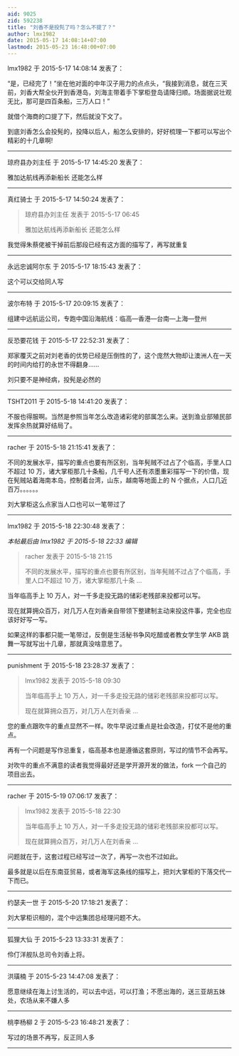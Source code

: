 ```yaml
---
aid: 9025
zid: 592238
title: "刘香不是投髡了吗？怎么不提了？"
author: lmx1982
date: 2015-05-17 14:08:14+07:00
lastmod: 2015-05-23 16:48:00+07:00
---
```


lmx1982 于 2015-5-17 14:08:14 发表了：

“是，已经完了！”坐在他对面的中年汉子用力的点点头，“我接到消息，就在三天前，刘香大帮全伙开到香港岛，刘海主带着手下掌柜登岛请降归顺。场面据说壮观无比，那可是四百条船，三万人口！”

就借个海商的口提了下，然后就没下文了。

到底刘香怎么会投髡的，投降以后人，船怎么安排的，好好梳理一下都可以写出个精彩的十几章啊!

---

琼府县办刘主任 于 2015-5-17 14:45:20 发表了：

雅加达航线再添新船长 还能怎么样

---

真红骑士 于 2015-5-17 14:50:24 发表了：

> 琼府县办刘主任 发表于 2015-5-17 06:45
>
> 雅加达航线再添新船长 还能怎么样

我觉得朱蔡佬被干掉前后那段已经有这方面的描写了，再写就重复

---

永远忠诚阿尔东 于 2015-5-17 18:15:43 发表了：

这个可以交给同人写

---

波尔布特 于 2015-5-17 20:09:15 发表了：

组建中远航运公司，专跑中国沿海航线：临高—香港—台南—上海—登州

---

反恐要花钱 于 2015-5-17 22:52:31 发表了：

郑家覆灭之前对刘老香的优势已经是压倒性的了，这个庞然大物却让澳洲人在一天的时间内给打的永世不得翻身……

刘只要不是神经病，投髡是必然的

---

TSHT2011 于 2015-5-18 14:41:20 发表了：

不服也得服啊。当然是参照当年怎么改造诸彩佬的部属怎么来。送到渔业部殖民部发挥余热就算好结局了。

---

racher 于 2015-5-18 21:15:41 发表了：

不同的发展水平，描写的重点也要有所区别，当年髡贼不过占了个临高，手里人口不超过 10 万，诸大掌柜那几十条船，几千号人还有浓墨重彩描写一下的价值，现在髡贼站着海南本岛，控制着台湾，山东，越南等地面上的 N 个据点，人口几近百万。。。。。。

刘大掌柜这么点家当人口也可以一笔带过了

---

lmx1982 于 2015-5-18 22:30:48 发表了：

_本帖最后由 lmx1982 于 2015-5-18 22:33 编辑_

> racher 发表于 2015-5-18 21:15
>
> 不同的发展水平，描写的重点也要有所区别，当年髡贼不过占了个临高，手里人口不超过 10 万，诸大掌柜那几十条 ...

当年临高手上 10 万人，对一千多走投无路的储彩老残部来投都可以写。

现在就算拥众百万，对几万人在刘香亲自带领下整建制主动来投这件事，完全也应该好好写一写。

如果这样的事都只能一笔带过，反倒是生活秘书争风吃醋或者教女学生学 AKB 跳舞一写就写出十几章，那就真没啥意思了。

---

punishment 于 2015-5-18 23:28:37 发表了：

> lmx1982 发表于 2015-5-18 09:30
>
> 当年临高手上 10 万人，对一千多走投无路的储彩老残部来投都可以写。
>
> 现在就算拥众百万，对几万人在刘香亲 ...

您的重点跟吹牛的重点显然不一样。吹牛早说过重点是社会改造，打仗不是他的重点。

再有一个问题是写作忌重复，临高基本也是遵循这套原则，写过的情节不会再写。

对吹牛的重点不满意的读者我觉得最好还是学开源开发的做法，fork 一个自己的项目出去。

---

racher 于 2015-5-19 07:06:17 发表了：

> lmx1982 发表于 2015-5-18 22:30
>
> 当年临高手上 10 万人，对一千多走投无路的储彩老残部来投都可以写。
>
> 现在就算拥众百万，对几万人在刘香亲 ...

问题就在于，这套过程已经写过一次了，再写一次也不过如此。

最多就是以后在东南亚贸易，或者海军这条线的描写上，把刘大掌柜的下落交代一下而已。

---

约瑟夫一世 于 2015-5-20 17:18:21 发表了：

刘大掌柜识相的，混个中远集团总经理问题不大。

---

狐狸大仙 于 2015-5-23 13:33:31 发表了：

伶仃洋舰队总司令刘香上将。

---

洪璜楠 于 2015-5-23 14:47:08 发表了：

愿意继续在海上讨生活的，可以去中远，可以打渔；不愿出海的，送三亚胡五妹处，农场从来不嫌人多

---

桃李杨柳 2 于 2015-5-23 16:48:21 发表了：

写过的场景不再写，反正同人多

---
